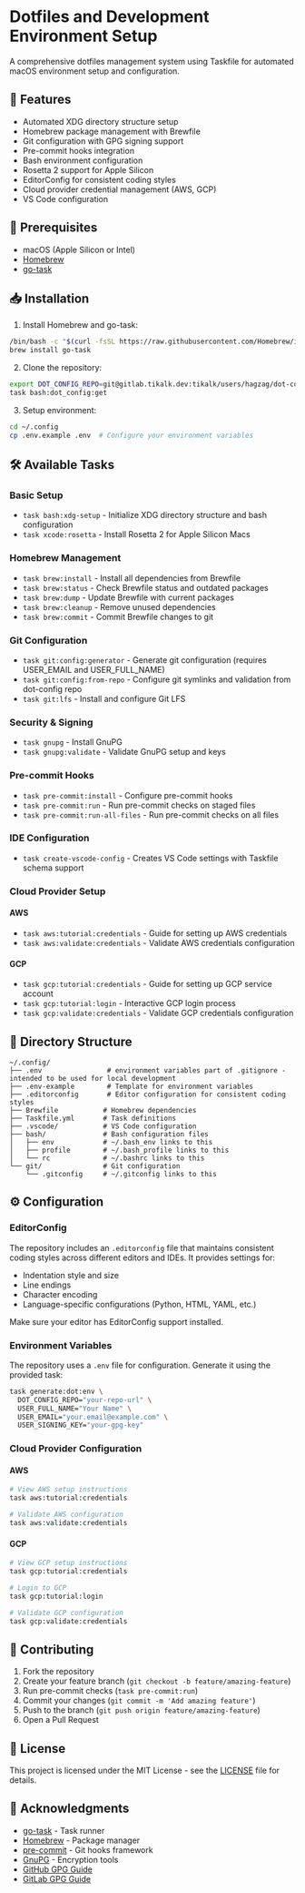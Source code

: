 # Dotfiles and Development Environment Setup

A comprehensive dotfiles management system using Taskfile for automated macOS environment setup and configuration.

## 🎯 Features

- Automated XDG directory structure setup
- Homebrew package management with Brewfile
- Git configuration with GPG signing support
- Pre-commit hooks integration
- Bash environment configuration
- Rosetta 2 support for Apple Silicon
- EditorConfig for consistent coding styles
- Cloud provider credential management (AWS, GCP)
- VS Code configuration

## 🚀 Prerequisites

- macOS (Apple Silicon or Intel)
- [Homebrew](https://brew.sh/)
- [go-task](https://taskfile.dev/)

## 📥 Installation

1. Install Homebrew and go-task:
```bash
/bin/bash -c "$(curl -fsSL https://raw.githubusercontent.com/Homebrew/install/HEAD/install.sh)"
brew install go-task
```

2. Clone the repository:
```bash
export DOT_CONFIG_REPO=git@gitlab.tikalk.dev:tikalk/users/hagzag/dot-config.git
task bash:dot_config:get
```

3. Setup environment:
```bash
cd ~/.config
cp .env.example .env  # Configure your environment variables
```

## 🛠️ Available Tasks

### Basic Setup
- `task bash:xdg-setup` - Initialize XDG directory structure and bash configuration
- `task xcode:rosetta` - Install Rosetta 2 for Apple Silicon Macs

### Homebrew Management
- `task brew:install` - Install all dependencies from Brewfile
- `task brew:status` - Check Brewfile status and outdated packages
- `task brew:dump` - Update Brewfile with current packages
- `task brew:cleanup` - Remove unused dependencies
- `task brew:commit` - Commit Brewfile changes to git

### Git Configuration
- `task git:config:generator` - Generate git configuration (requires USER_EMAIL and USER_FULL_NAME)
- `task git:config:from-repo` - Configure git symlinks and validation from dot-config repo
- `task git:lfs` - Install and configure Git LFS

### Security & Signing
- `task gnupg` - Install GnuPG
- `task gnupg:validate` - Validate GnuPG setup and keys

### Pre-commit Hooks
- `task pre-commit:install` - Configure pre-commit hooks
- `task pre-commit:run` - Run pre-commit checks on staged files
- `task pre-commit:run-all-files` - Run pre-commit checks on all files

### IDE Configuration
- `task create-vscode-config` - Creates VS Code settings with Taskfile schema support

### Cloud Provider Setup
#### AWS
- `task aws:tutorial:credentials` - Guide for setting up AWS credentials
- `task aws:validate:credentials` - Validate AWS credentials configuration

#### GCP
- `task gcp:tutorial:credentials` - Guide for setting up GCP service account
- `task gcp:tutorial:login` - Interactive GCP login process
- `task gcp:validate:credentials` - Validate GCP credentials configuration

## 📁 Directory Structure

```
~/.config/
├── .env                # environment variables part of .gitignore - intended to be used for local development
├── .env-example        # Template for environment variables
├── .editorconfig       # Editor configuration for consistent coding styles
├── Brewfile           # Homebrew dependencies
├── Taskfile.yml       # Task definitions
├── .vscode/           # VS Code configuration
├── bash/              # Bash configuration files
│   ├── env            # ~/.bash_env links to this
│   ├── profile        # ~/.bash_profile links to this
│   └── rc             # ~/.bashrc links to this
└── git/               # Git configuration
    └── .gitconfig     # ~/.gitconfig links to this
```

## ⚙️ Configuration

### EditorConfig
The repository includes an `.editorconfig` file that maintains consistent coding styles across different editors and IDEs. It provides settings for:
- Indentation style and size
- Line endings
- Character encoding
- Language-specific configurations (Python, HTML, YAML, etc.)

Make sure your editor has EditorConfig support installed.

### Environment Variables
The repository uses a `.env` file for configuration. Generate it using the provided task:

```bash
task generate:dot:env \
  DOT_CONFIG_REPO="your-repo-url" \
  USER_FULL_NAME="Your Name" \
  USER_EMAIL="your.email@example.com" \
  USER_SIGNING_KEY="your-gpg-key"
```

### Cloud Provider Configuration

#### AWS

```bash
# View AWS setup instructions
task aws:tutorial:credentials

# Validate AWS configuration
task aws:validate:credentials
```

#### GCP

```bash
# View GCP setup instructions
task gcp:tutorial:credentials

# Login to GCP
task gcp:tutorial:login

# Validate GCP configuration
task gcp:validate:credentials
```

## 🤝 Contributing

1. Fork the repository
2. Create your feature branch (`git checkout -b feature/amazing-feature`)
3. Run pre-commit checks (`task pre-commit:run`)
4. Commit your changes (`git commit -m 'Add amazing feature'`)
5. Push to the branch (`git push origin feature/amazing-feature`)
6. Open a Pull Request

## 📝 License

This project is licensed under the MIT License - see the [LICENSE](LICENSE) file for details.

## 🙏 Acknowledgments

- [go-task](https://taskfile.dev/) - Task runner
- [Homebrew](https://brew.sh/) - Package manager
- [pre-commit](https://pre-commit.com/) - Git hooks framework
- [GnuPG](https://gnupg.org/) - Encryption tools
- [GitHub GPG Guide](https://docs.github.com/en/authentication/managing-commit-signature-verification)
- [GitLab GPG Guide](https://docs.gitlab.com/ee/user/project/repository/signed_commits/gpg.html)
